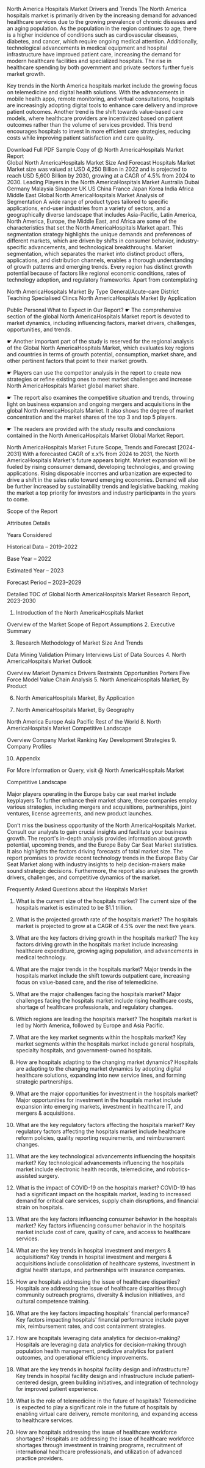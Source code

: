 North America Hospitals Market Drivers and Trends
The North America hospitals market is primarily driven by the increasing demand for advanced healthcare services due to the growing prevalence of chronic diseases and an aging population. As the population in the region continues to age, there is a higher incidence of conditions such as cardiovascular diseases, diabetes, and cancer, which require ongoing medical attention. Additionally, technological advancements in medical equipment and hospital infrastructure have improved patient care, increasing the demand for modern healthcare facilities and specialized hospitals. The rise in healthcare spending by both government and private sectors further fuels market growth.

Key trends in the North America hospitals market include the growing focus on telemedicine and digital health solutions. With the advancements in mobile health apps, remote monitoring, and virtual consultations, hospitals are increasingly adopting digital tools to enhance care delivery and improve patient outcomes. Another trend is the shift towards value-based care models, where healthcare providers are incentivized based on patient outcomes rather than the volume of services provided. This trend encourages hospitals to invest in more efficient care strategies, reducing costs while improving patient satisfaction and care quality.

Download Full PDF Sample Copy of @ North AmericaHospitals Market Report  
Global North AmericaHospitals Market Size And Forecast
Hospitals Market Market size was valued at USD 4,250 Billion in 2022 and is projected to reach USD 5,600 Billion by 2030, growing at a CAGR of 4.5% from 2024 to 2030.
Leading Players in the North AmericaHospitals Market
Australia
Dubai
Germany
Malaysia
Sinapore
UK
US
China
France
Japan
Korea
India
Africa
Middle East
Global North AmericaHospitals Market Analysis of Segmentation
A wide range of product types tailored to specific applications, end-user industries from a variety of sectors, and a geographically diverse landscape that includes Asia-Pacific, Latin America, North America, Europe, the Middle East, and Africa are some of the characteristics that set the North AmericaHospitals Market apart. This segmentation strategy highlights the unique demands and preferences of different markets, which are driven by shifts in consumer behavior, industry-specific advancements, and technological breakthroughs. Market segmentation, which separates the market into distinct product offers, applications, and distribution channels, enables a thorough understanding of growth patterns and emerging trends. Every region has distinct growth potential because of factors like regional economic conditions, rates of technology adoption, and regulatory frameworks. Apart from contemplating

North AmericaHospitals Market By Type
General/Acute-care
District
Teaching
Specialised
Clincs
North AmericaHospitals Market By Application

Public
Personal
What to Expect in Our Report?
☛ The comprehensive section of the global North AmericaHospitals Market report is devoted to market dynamics, including influencing factors, market drivers, challenges, opportunities, and trends.

☛ Another important part of the study is reserved for the regional analysis of the Global North AmericaHospitals Market, which evaluates key regions and countries in terms of growth potential, consumption, market share, and other pertinent factors that point to their market growth.

☛ Players can use the competitor analysis in the report to create new strategies or refine existing ones to meet market challenges and increase North AmericaHospitals Market global market share.

☛ The report also examines the competitive situation and trends, throwing light on business expansion and ongoing mergers and acquisitions in the global North AmericaHospitals Market. It also shows the degree of market concentration and the market shares of the top 3 and top 5 players.

☛ The readers are provided with the study results and conclusions contained in the North AmericaHospitals Market Global Market Report.

North AmericaHospitals Market Future Scope, Trends and Forecast [2024-2031]
With a forecasted CAGR of x.x% from 2024 to 2031, the North AmericaHospitals Market's future appears bright. Market expansion will be fueled by rising consumer demand, developing technologies, and growing applications. Rising disposable incomes and urbanization are expected to drive a shift in the sales ratio toward emerging economies. Demand will also be further increased by sustainability trends and legislative backing, making the market a top priority for investors and industry participants in the years to come.

Scope of the Report

Attributes Details

Years Considered

Historical Data – 2019–2022

Base Year – 2022

Estimated Year – 2023

Forecast Period – 2023–2029

Detailed TOC of Global North AmericaHospitals Market Research Report, 2023-2030
1. Introduction of the North AmericaHospitals Market

Overview of the Market
Scope of Report
Assumptions
2. Executive Summary

3. Research Methodology of Market Size And Trends

Data Mining
Validation
Primary Interviews
List of Data Sources
4. North AmericaHospitals Market Outlook

Overview
Market Dynamics
Drivers
Restraints
Opportunities
Porters Five Force Model
Value Chain Analysis
5. North AmericaHospitals Market, By Product

6. North AmericaHospitals Market, By Application

7. North AmericaHospitals Market, By Geography

North America
Europe
Asia Pacific
Rest of the World
8. North AmericaHospitals Market Competitive Landscape

Overview
Company Market Ranking
Key Development Strategies
9. Company Profiles

10. Appendix

For More Information or Query, visit @ North AmericaHospitals Market

Competitive Landscape

Major players operating in the Europe baby car seat market include keyplayers To further enhance their market share, these companies employ various strategies, including mergers and acquisitions, partnerships, joint ventures, license agreements, and new product launches.

Don’t miss the business opportunity of the North AmericaHospitals Market. Consult our analysts to gain crucial insights and facilitate your business growth.
The report's in-depth analysis provides information about growth potential, upcoming trends, and the Europe Baby Car Seat Market statistics. It also highlights the factors driving forecasts of total market size. The report promises to provide recent technology trends in the Europe Baby Car Seat Market along with industry insights to help decision-makers make sound strategic decisions. Furthermore, the report also analyses the growth drivers, challenges, and competitive dynamics of the market.

Frequently Asked Questions about the Hospitals Market
1. What is the current size of the hospitals market?
The current size of the hospitals market is estimated to be $1.1 trillion.

2. What is the projected growth rate of the hospitals market?
The hospitals market is projected to grow at a CAGR of 4.5% over the next five years.

3. What are the key factors driving growth in the hospitals market?
The key factors driving growth in the hospitals market include increasing healthcare expenditure, growing aging population, and advancements in medical technology.

4. What are the major trends in the hospitals market?
Major trends in the hospitals market include the shift towards outpatient care, increasing focus on value-based care, and the rise of telemedicine.

5. What are the major challenges facing the hospitals market?
Major challenges facing the hospitals market include rising healthcare costs, shortage of healthcare professionals, and regulatory changes.

6. Which regions are leading the hospitals market?
The hospitals market is led by North America, followed by Europe and Asia Pacific.

7. What are the key market segments within the hospitals market?
Key market segments within the hospitals market include general hospitals, specialty hospitals, and government-owned hospitals.

8. How are hospitals adapting to the changing market dynamics?
Hospitals are adapting to the changing market dynamics by adopting digital healthcare solutions, expanding into new service lines, and forming strategic partnerships.

9. What are the major opportunities for investment in the hospitals market?
Major opportunities for investment in the hospitals market include expansion into emerging markets, investment in healthcare IT, and mergers & acquisitions.

10. What are the key regulatory factors affecting the hospitals market?
Key regulatory factors affecting the hospitals market include healthcare reform policies, quality reporting requirements, and reimbursement changes.

11. What are the key technological advancements influencing the hospitals market?
Key technological advancements influencing the hospitals market include electronic health records, telemedicine, and robotics-assisted surgery.

12. What is the impact of COVID-19 on the hospitals market?
COVID-19 has had a significant impact on the hospitals market, leading to increased demand for critical care services, supply chain disruptions, and financial strain on hospitals.

13. What are the key factors influencing consumer behavior in the hospitals market?
Key factors influencing consumer behavior in the hospitals market include cost of care, quality of care, and access to healthcare services.

14. What are the key trends in hospital investment and mergers & acquisitions?
Key trends in hospital investment and mergers & acquisitions include consolidation of healthcare systems, investment in digital health startups, and partnerships with insurance companies.

15. How are hospitals addressing the issue of healthcare disparities?
Hospitals are addressing the issue of healthcare disparities through community outreach programs, diversity & inclusion initiatives, and cultural competence training.

16. What are the key factors impacting hospitals' financial performance?
Key factors impacting hospitals' financial performance include payer mix, reimbursement rates, and cost containment strategies.

17. How are hospitals leveraging data analytics for decision-making?
Hospitals are leveraging data analytics for decision-making through population health management, predictive analytics for patient outcomes, and operational efficiency improvements.

18. What are the key trends in hospital facility design and infrastructure?
Key trends in hospital facility design and infrastructure include patient-centered design, green building initiatives, and integration of technology for improved patient experience.

19. What is the role of telemedicine in the future of hospitals?
Telemedicine is expected to play a significant role in the future of hospitals by enabling virtual care delivery, remote monitoring, and expanding access to healthcare services.

20. How are hospitals addressing the issue of healthcare workforce shortages?
Hospitals are addressing the issue of healthcare workforce shortages through investment in training programs, recruitment of international healthcare professionals, and utilization of advanced practice providers.
